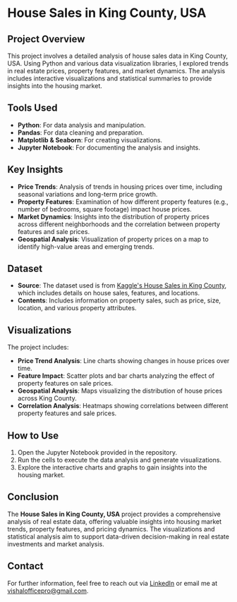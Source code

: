 # House Sales in King County, USA

## Project Overview
This project involves a detailed analysis of house sales data in King County, USA. Using Python and various data visualization libraries, I explored trends in real estate prices, property features, and market dynamics. The analysis includes interactive visualizations and statistical summaries to provide insights into the housing market.

## Tools Used
- **Python**: For data analysis and manipulation.
- **Pandas**: For data cleaning and preparation.
- **Matplotlib & Seaborn**: For creating visualizations.
- **Jupyter Notebook**: For documenting the analysis and insights.

## Key Insights
- **Price Trends**: Analysis of trends in housing prices over time, including seasonal variations and long-term price growth.
- **Property Features**: Examination of how different property features (e.g., number of bedrooms, square footage) impact house prices.
- **Market Dynamics**: Insights into the distribution of property prices across different neighborhoods and the correlation between property features and sale prices.
- **Geospatial Analysis**: Visualization of property prices on a map to identify high-value areas and emerging trends.

## Dataset
- **Source**: The dataset used is from [Kaggle's House Sales in King County](https://www.kaggle.com/harlfoxem/housesalesprediction), which includes details on house sales, features, and locations.
- **Contents**: Includes information on property sales, such as price, size, location, and various property attributes.

## Visualizations
The project includes:
- **Price Trend Analysis**: Line charts showing changes in house prices over time.
- **Feature Impact**: Scatter plots and bar charts analyzing the effect of property features on sale prices.
- **Geospatial Analysis**: Maps visualizing the distribution of house prices across King County.
- **Correlation Analysis**: Heatmaps showing correlations between different property features and sale prices.

## How to Use
1. Open the Jupyter Notebook provided in the repository.
2. Run the cells to execute the data analysis and generate visualizations.
3. Explore the interactive charts and graphs to gain insights into the housing market.

## Conclusion
The **House Sales in King County, USA** project provides a comprehensive analysis of real estate data, offering valuable insights into housing market trends, property features, and pricing dynamics. The visualizations and statistical analysis aim to support data-driven decision-making in real estate investments and market analysis.

## Contact
For further information, feel free to reach out via [LinkedIn](https://www.linkedin.com/in/vishal-kumar-194656188/) or email me at [vishalofficepro@gmail.com](mailto:vishalofficepro@gmail.com).
